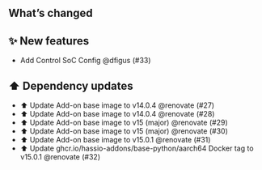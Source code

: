 ## What’s changed

## ✨ New features

- Add Control SoC Config @dfigus (#33)

## ⬆️ Dependency updates

- ⬆️ Update Add-on base image to v14.0.4 @renovate (#27)
- ⬆️ Update Add-on base image to v14.0.4 @renovate (#28)
- ⬆️ Update Add-on base image to v15 (major) @renovate (#29)
- ⬆️ Update Add-on base image to v15 (major) @renovate (#30)
- ⬆️ Update Add-on base image to v15.0.1 @renovate (#31)
- ⬆️ Update ghcr.io/hassio-addons/base-python/aarch64 Docker tag to v15.0.1 @renovate (#32)
